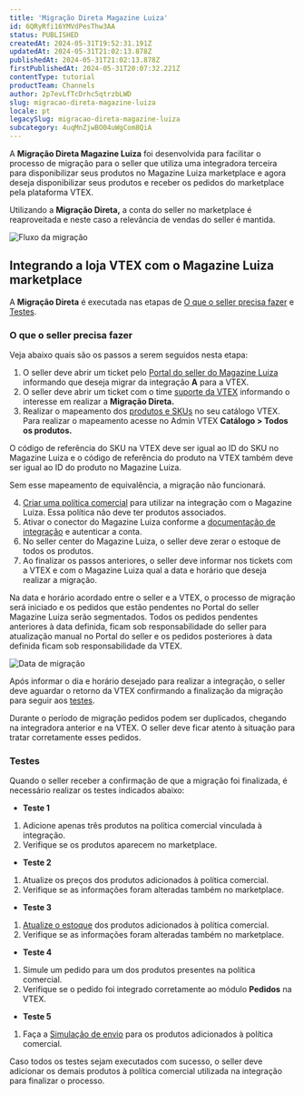 ```yaml
---
title: 'Migração Direta Magazine Luiza'
id: 6QRyRfi16YMVdPesThw3AA
status: PUBLISHED
createdAt: 2024-05-31T19:52:31.191Z
updatedAt: 2024-05-31T21:02:13.878Z
publishedAt: 2024-05-31T21:02:13.878Z
firstPublishedAt: 2024-05-31T20:07:32.221Z
contentType: tutorial
productTeam: Channels
author: 2p7evLfTcDrhc5qtrzbLWD
slug: migracao-direta-magazine-luiza
locale: pt
legacySlug: migracao-direta-magazine-luiza
subcategory: 4uqMnZjwBO04uWgCom8QiA
---
```


A **Migração Direta Magazine Luiza** foi desenvolvida para facilitar o processo de migração para o seller que utiliza uma integradora terceira para disponibilizar seus produtos no Magazine Luiza marketplace e agora deseja disponibilizar seus produtos e receber os pedidos do marketplace pela plataforma VTEX. 

Utilizando a **Migração Direta,** a conta do seller no marketplace é reaproveitada e neste caso a relevância de vendas do seller é mantida.  

![Fluxo da migração](//images.ctfassets.net/alneenqid6w5/7GdLQ0HFfZXJ7mxvqGgNeO/26fc293e4cf1592347635841669433b5/Fluxo_de_funcionamento_integra__o.png)

## Integrando a loja VTEX com o Magazine Luiza marketplace

A **Migração Direta** é executada nas etapas de [O que o seller precisa fazer](#o-que-o-seller-precisa-fazer) e [Testes](#testes). 

### O que o seller precisa fazer

Veja abaixo quais são os passos a serem seguidos nesta etapa:

1. O seller deve abrir um ticket pelo [Portal do seller do Magazine Luiza](https://id-b2b.magazineluiza.com.br/auth/realms/B2B/protocol/openid-connect/auth?client_id=platform-seller-shell&redirect_uri=https%3A%2F%2Fseller.magalu.com%2F&state=1985744a-615b-428f-8d32-d9d2b03edf30&response_mode=fragment&response_type=code&scope=openid&nonce=5e1f25ae-d3b3-4cdf-85fd-d18183d99334) informando que deseja migrar da integração **A** para a VTEX.  
2. O seller deve abrir um ticket com o time [suporte da VTEX](https://help.vtex.com/pt/support) informando o interesse em realizar a **Migração Direta.**  
3. Realizar o mapeamento dos [produtos e SKUs](https://help.vtex.com/pt/tutorial/qual-a-diferenca-entre-produto-e-sku--5yhABFDOpyiUcicce2W4CM) no seu catálogo VTEX.  
Para realizar o mapeamento acesse no Admin VTEX **Catálogo > Todos os produtos.**  

<div class=”alert alert-danger”>
O código de referência do SKU na VTEX deve ser igual ao ID do SKU no Magazine Luiza e o código de referência do produto na VTEX também deve ser igual ao ID do produto no Magazine Luiza. <p> Sem esse mapeamento de equivalência, a migração não funcionará.</p>
</div>

4. [Criar uma política comercial](https://help.vtex.com/pt/tutorial/criar-uma-politica-comercial--563tbcL0TYKEKeOY4IAgAE) para utilizar na integração com o Magazine Luiza. Essa política não deve ter produtos associados.  
5. Ativar o conector do Magazine Luiza conforme a [documentação de integração](https://help.vtex.com/pt/tracks/configurar-integracao-com-o-magazine-luiza--5Yx5IrNa7Y48c6aSC8wu2Y/3tZ4qVuMDDsC2jx2DCmjdA) e autenticar a conta.  
6. No seller center do Magazine Luiza, o seller deve zerar o estoque de todos os produtos.  
7. Ao finalizar os passos anteriores, o seller deve informar nos tickets com a VTEX e com o Magazine Luiza qual a data e horário que deseja realizar a migração.   

<div class=”alert alert-warning”>
Na data e horário acordado entre o seller e a VTEX, o processo de migração será iniciado e os pedidos que estão pendentes no Portal do seller Magazine Luiza serão segmentados. Todos os pedidos pendentes anteriores à data definida, ficam sob responsabilidade do seller para atualização manual no Portal do seller e os pedidos posteriores à data definida ficam sob responsabilidade da VTEX.
</div>

![Data de migração](//images.ctfassets.net/alneenqid6w5/3TcYO5vYXIMqRqpGoY2sWV/3f23ceeb4116f807b2b65e075d42fe85/Fluxo_de_pedidos_na_migra__o.png)

Após informar o dia e horário desejado para realizar a integração, o seller deve aguardar o retorno da VTEX confirmando a finalização da migração para seguir aos [testes](#testes).

<div class=”alert alert-warning”>
Durante o período de migração pedidos podem ser duplicados, chegando na integradora anterior e na VTEX. O seller deve ficar atento à situação para tratar corretamente esses pedidos.
</div>

### Testes

Quando o seller receber a confirmação de que a migração foi finalizada, é necessário realizar os testes indicados abaixo:

- **Teste 1**

1. Adicione apenas três produtos na política comercial vinculada à integração.
2. Verifique se os produtos aparecem no marketplace.  

- **Teste 2**

1. Atualize os preços dos produtos adicionados à política comercial.  
2. Verifique se as informações foram alteradas também no marketplace.  

- **Teste 3**

1. [Atualize o estoque](https://help.vtex.com/pt/tutorial/atualizacao-da-quantidade-de-itens-em-estoque--2MDwYV1COA6YuoiY22AyGo) dos produtos adicionados à política comercial.  
2. Verifique se as informações foram alteradas também no marketplace.  

- **Teste 4**

1. Simule um pedido para um dos produtos presentes na política comercial.  
2. Verifique se o pedido foi integrado corretamente ao módulo **Pedidos** na VTEX.  

- **Teste 5**

1. Faça a [Simulação de envio](https://help.vtex.com/pt/tutorial/simulador-de-envio--tutorials_144) para os produtos adicionados à política comercial.  

Caso todos os testes sejam executados com sucesso, o seller deve adicionar os demais produtos à política comercial utilizada na integração para finalizar o processo.

